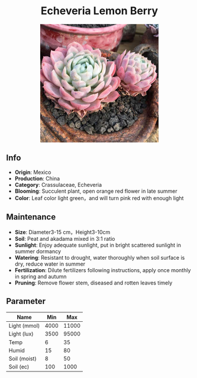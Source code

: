 <h1 align='center'>Echeveria Lemon Berry</h1>
<p align="center">
    <img 
        align='center'
        width='320'
        src="../images/echeveria lemon berry.png" 
        alt='Echeveria Lemon Berry' />
</p>

## Info

 - **Origin**: Mexico
 - **Production**: China
 - **Category**: Crassulaceae, Echeveria
 - **Blooming**: Succulent plant, open orange red flower in late summer
 - **Color**: Leaf color light green，and will turn pink red with enough light

## Maintenance

 - **Size**: Diameter3-15 cm，Height3-10cm
 - **Soil**: Peat and akadama mixed in 3:1 ratio
 - **Sunlight**: Enjoy adequate sunlight, put in bright scattered sunlight in summer dormancy
 - **Watering**: Resistant to drought, water thoroughly when soil surface is dry, reduce water in summer
 - **Fertilization**: Dilute fertilizers following instructions, apply once monthly in spring and autumn
 - **Pruning**: Remove flower stem, diseased and rotten leaves timely

## Parameter

| Name         | Min  | Max   |
|--------------|------|-------|
| Light (mmol) | 4000 | 11000  |
| Light (lux)  | 3500 | 95000 |
| Temp         | 6    | 35    |
| Humid        | 15   | 80    |
| Soil (moist) | 8   | 50    |
| Soil (ec)    | 100  | 1000  |
